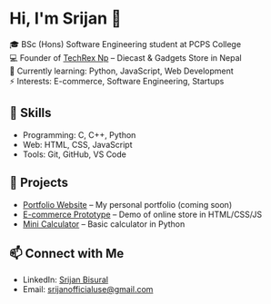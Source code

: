 # Hi, I'm Srijan 👋  

🎓 BSc (Hons) Software Engineering student at PCPS College  
💻 Founder of [TechRex Np](https://techrexnp.com/) – Diecast & Gadgets Store in Nepal  
🌱 Currently learning: Python, JavaScript, Web Development  
⚡ Interests: E-commerce, Software Engineering, Startups  

## 🚀 Skills
- Programming: C, C++, Python  
- Web: HTML, CSS, JavaScript  
- Tools: Git, GitHub, VS Code  

## 📂 Projects
- [Portfolio Website](#) – My personal portfolio (coming soon)  
- [E-commerce Prototype](#) – Demo of online store in HTML/CSS/JS  
- [Mini Calculator](#) – Basic calculator in Python  

## 📫 Connect with Me
- LinkedIn: [Srijan Bisural](https://www.linkedin.com/in/srijan-bisural-9591030b/)  
- Email: srijanofficialuse@gmail.com
